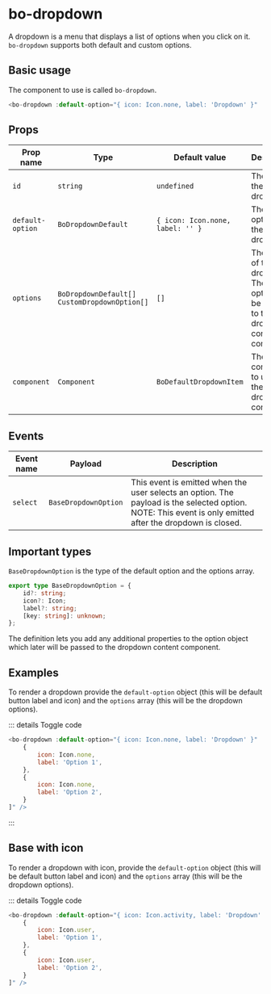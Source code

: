 <script setup>
    import { BoDropdown } from '@/components/bo_dropdown';
    import { Icon } from '@/components/bo_icon';
</script>

# bo-dropdown

A dropdown is a menu that displays a list of options when you click on it.
`bo-dropdown` supports both default and custom options.

## Basic usage

The component to use is called `bo-dropdown`.

```js
<bo-dropdown :default-option="{ icon: Icon.none, label: 'Dropdown' }" :options="[]" />
```

## Props

| Prop name        | Type                                           | Default value                    | Description                                                                                 |
| ---------------- | ---------------------------------------------- | -------------------------------- | ------------------------------------------------------------------------------------------- |
| `id`             | `string`                                       | `undefined`                      | The id of the dropdown.                                                                     |
| `default-option` | `BoDropdownDefault`                            | `{ icon: Icon.none, label: '' }` | The default option of the dropdown.                                                         |
| `options`        | `BoDropdownDefault[]` `CustomDropdownOption[]` | `[]`                             | The options of the dropdown. These options will be bound to the dropdown content component. |
| `component`      | `Component`                                    | `BoDefaultDropdownItem`          | The component to use for the dropdown content.                                              |

## Events

| Event name | Payload              | Description                                                                                                                                               |
| ---------- | -------------------- | --------------------------------------------------------------------------------------------------------------------------------------------------------- |
| `select`   | `BaseDropdownOption` | This event is emitted when the user selects an option. The payload is the selected option. NOTE: This event is only emitted after the dropdown is closed. |

## Important types

`BaseDropdownOption` is the type of the default option and the options array.

```ts
export type BaseDropdownOption = {
	id?: string;
	icon?: Icon;
	label?: string;
	[key: string]: unknown;
};
```

The definition lets you add any additional properties to the option object which later will be passed to the dropdown content component.

## Examples

To render a dropdown provide the `default-option` object (this will be default button label and icon) and the `options` array (this will be the dropdown options).

<bo-dropdown :default-option="{ icon: Icon.none, label: 'Dropdown' }" :options="[
    {
        icon: Icon.none,
        label: 'Option 1',
    },
    {
        icon: Icon.none,
        label: 'Option 2',
    }
]" />

::: details Toggle code

```js
<bo-dropdown :default-option="{ icon: Icon.none, label: 'Dropdown' }" :options="[
    {
        icon: Icon.none,
        label: 'Option 1',
    },
    {
        icon: Icon.none,
        label: 'Option 2',
    }
]" />
```

:::

## Base with icon

To render a dropdown with icon, provide the `default-option` object (this will be default button label and icon) and the `options` array (this will be the dropdown options).

<bo-dropdown :default-option="{ icon: Icon.activity, label: 'Dropdown' }" :options="[
    {
        icon: Icon.user,
        label: 'Option 1',
    },
    {
        icon: Icon.user,
        label: 'Option 2',
    }
]"/>

::: details Toggle code

```js
<bo-dropdown :default-option="{ icon: Icon.activity, label: 'Dropdown' }" :options="[
    {
        icon: Icon.user,
        label: 'Option 1',
    },
    {
        icon: Icon.user,
        label: 'Option 2',
    }
]" />
```

